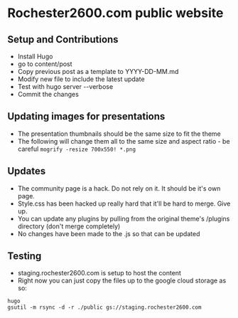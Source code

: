 Rochester2600.com public website
===========

## Setup and Contributions

* Install Hugo
* go to content/post
* Copy previous post as a template to YYYY-DD-MM.md
* Modify new file to include the latest update
* Test with hugo server --verbose
* Commit the changes

## Updating images for presentations
* The presentation thumbnails should be the same size to fit the theme
* The following will change them all to the same size and aspect ratio - be careful
`mogrify -resize 700x550! *.png`

## Updates
* The community page is a hack. Do not rely on it. It should be it's own page. 
* Style.css has been hacked up really hard that it'll be hard to merge. Give up.
* You can update any plugins by pulling from the original theme's /plugins directory (don't merge completely)
* No changes have been made to the .js so that can be updated

## Testing
* staging.rochester2600.com is setup to host the content
* Right now you can just copy the files up to the google cloud storage as so:
```
hugo
gsutil -m rsync -d -r ./public gs://staging.rochester2600.com
```

